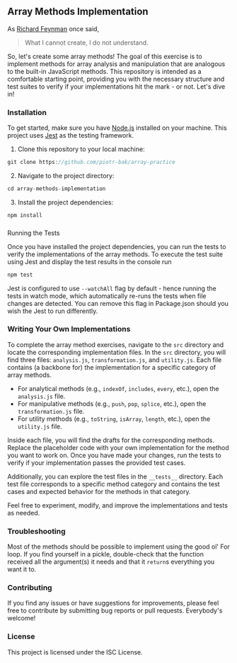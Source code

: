 ## Array Methods Implementation

As [Richard Feynman](https://en.wikipedia.org/wiki/Richard_Feynman) once said,

> What I cannot create, I do not understand.

So, let's create some array methods!
The goal of this exercise is to implement methods for array analysis and
manipulation that are analogous to the built-in JavaScript methods. This
repository is intended as a comfortable starting point, providing you with the
necessary structure and test suites to verify if your implementations hit the
mark - or not. Let's dive in!

### Installation

To get started, make sure you have [Node.js](https://nodejs.org/) installed on your machine. This project uses [Jest](https://jestjs.io/) as the testing framework.

1. Clone this repository to your local machine: 
```javascript
git clone https://github.com/piotr-bak/array-practice
```
2. Navigate to the project directory:
```javascript
cd array-methods-implementation
```
3. Install the project dependencies:
```javascript
npm install
```

###

Running the Tests

Once you have installed the project dependencies, you can run the tests to
verify the implementations of the array methods. To execute the test suite using
Jest and display the test results in the console run

```javascript
npm test

```

Jest is configured to use `--watchAll` flag by default - hence running the
tests in watch mode, which automatically re-runs the tests when file changes are
detected. You can remove this flag in Package.json should you wish the Jest to
run differently.

### Writing Your Own Implementations

To complete the array method exercises, navigate to the `src` directory and
locate the corresponding implementation files. In the `src` directory, you will
find three files: `analysis.js`, `transformation.js`, and `utility.js`. Each
file contains (a backbone for) the implementation for a specific category of array methods.

-   For analytical methods (e.g., `indexOf`, `includes`, `every`, etc.), open the `analysis.js` file.
-   For manipulative methods (e.g., `push`, `pop`, `splice`, etc.), open the `transformation.js` file.
-   For utility methods (e.g., `toString`, `isArray`, `length`, etc.), open the `utility.js` file.

Inside each file, you will find the drafts for the corresponding methods.
Replace the placeholder code with your own implementation for the method you
want to work on.
Once you have made your changes, run the tests to verify if your implementation passes the provided test cases.

Additionally, you can explore the test files in the `__tests__` directory. Each test file corresponds to a specific method category and contains the test cases and expected behavior for the methods in that category.

Feel free to experiment, modify, and improve the implementations and tests as
needed.

### Troubleshooting

Most of the methods should be possible to implement using the good ol' For loop.
If you find yourself in a pickle, double-check that the function received all
the argument(s) it needs and that it `return`s everything you want it to.

### Contributing

If you find any issues or have suggestions for improvements, please feel free to
contribute by submitting bug reports or pull requests. Everybody's welcome!

### License

This project is licensed under the ISC License.
